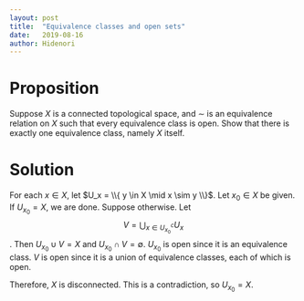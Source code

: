 ```yaml
---
layout: post
title:  "Equivalence classes and open sets"
date:   2019-08-16
author: Hidenori
---
```


# Proposition
Suppose $X$ is a connected topological space, and $\sim$ is an equivalence relation on $X$ such that every equivalence class is open.
Show that there is exactly one equivalence class, namely $X$ itself.

# Solution
For each $x \in X$, let $U_x = \\{ y \in X \mid x \sim y \\}$.
Let $x_0 \in X$ be given.
If $U_{x_0} = X$, we are done.
Suppose otherwise.
Let $$V = \bigcup_{x \in U_{x_0}^c} U_x$$.
Then $U_{x_0} \cup V = X$ and $U_{x_0} \cap V = \emptyset$.
$U_{x_0}$ is open since it is an equivalence class.
$V$ is open since it is a union of equivalence classes, each of which is open.

Therefore, $X$ is disconnected.
This is a contradiction, so $U_{x_0} = X$.
